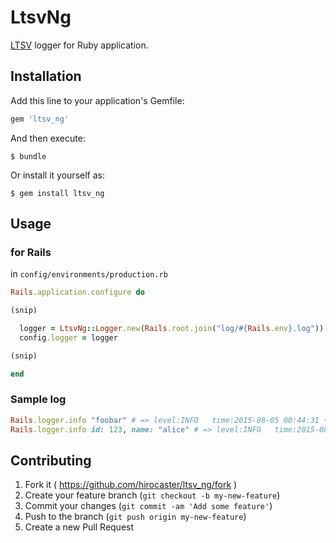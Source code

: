 # LtsvNg

[LTSV](http://ltsv.org/) logger for Ruby application.

## Installation

Add this line to your application's Gemfile:

```ruby
gem 'ltsv_ng'
```

And then execute:

    $ bundle

Or install it yourself as:

    $ gem install ltsv_ng

## Usage

### for Rails

in `config/environments/production.rb`

```ruby
Rails.application.configure do

(snip)

  logger = LtsvNg::Logger.new(Rails.root.join("log/#{Rails.env}.log"))
  config.logger = logger

(snip)

end
```

### Sample log

```ruby
Rails.logger.info "foobar" # => level:INFO   time:2015-08-05 00:44:31 +0900  msg:foobar
Rails.logger.info id: 123, name: "alice" # => level:INFO   time:2015-08-05 00:46:56 +0900  id:123  name:alice
```

## Contributing

1. Fork it ( https://github.com/hirocaster/ltsv_ng/fork )
2. Create your feature branch (`git checkout -b my-new-feature`)
3. Commit your changes (`git commit -am 'Add some feature'`)
4. Push to the branch (`git push origin my-new-feature`)
5. Create a new Pull Request
